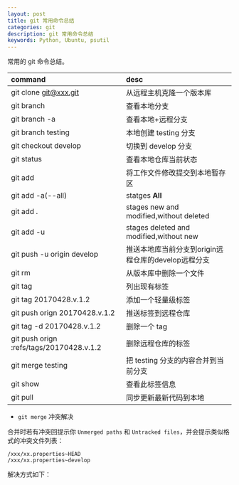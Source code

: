 ```yaml
---
layout: post
title: git 常用命令总结
categories: git
description: git 常用命令总结
keywords: Python, Ubuntu, psutil
---
```


常用的 git 命令总结。

| command                                            | desc |
|:---------------------------------------------------|:------------|
| git clone git@xxx.git                              | 从远程主机克隆一个版本库 |
| git branch                                         | 查看本地分支               |
| git branch -a                                      | 查看本地+远程分支 |
| git branch testing                                 | 本地创建 testing 分支         |
| git checkout develop                               | 切换到 develop 分支  |
| git status                                         | 查看本地仓库当前状态  |
| git add <path>                                     | 将工作文件修改提交到本地暂存区  |
| git add -a(--all)                                  | statges **All**       |
| git add .                                          | stages new and modified,without deleted      |
| git add -u                                         | stages deleted and modified,without new       |
| git push -u origin develop                         | 推送本地库当前分支到origin远程仓库的develop远程分支        |
| git rm <file>                                      | 从版本库中删除一个文件       |
| git tag                                            | 列出现有标签      |
| git tag 20170428.v.1.2                             | 添加一个轻量级标签        |
| git push orign 20170428.v.1.2                      | 推送标签到远程仓库        |
| git tag -d 20170428.v.1.2                          | 删除一个 tag |
| git push orign :refs/tags/20170428.v.1.2                     | 删除远程仓库的标签        |
| git merge testing                                  | 把 testing 分支的内容合并到当前分支 |
| git show                                           | 查看此标签信息       |
| git pull                                           | 同步更新最新代码到本地|

- `git merge` 冲突解决

合并时若有冲突回提示你 `Unmerged paths` 和 `Untracked files`，并会提示类似格式的冲突文件列表：
```
/xxx/xx.properties~HEAD
/xxx/xx.properties~develop
```
解决方式如下：
